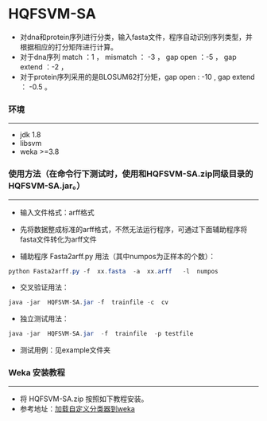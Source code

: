 # HQFSVM-SA
* 对dna和protein序列进行分类，输入fasta文件，程序自动识别序列类型，并根据相应的打分矩阵进行计算。
* 对于dna序列 match ：1 ， mismatch ： -3 ，  gap open ：-5 ， gap extend ：-2 ，
* 对于protein序列采用的是BLOSUM62打分矩，gap open : -10 , gap extend ： -0.5 。

### 环境
***********
* jdk 1.8
* libsvm
* weka >=3.8

### 使用方法（在命令行下测试时，使用和HQFSVM-SA.zip同级目录的HQFSVM-SA.jar。）
***********************

* 输入文件格式：arff格式
* 先将数据整成标准的arff格式，不然无法运行程序，可通过下面辅助程序将fasta文件转化为arff文件

* 辅助程序 Fasta2arff.py 用法（其中numpos为正样本的个数）：
```java
python Fasta2arff.py -f  xx.fasta  -a  xx.arff   -l  numpos
```
* 交叉验证用法：
```java
java -jar  HQFSVM-SA.jar -f  trainfile -c  cv
```
* 独立测试用法：
```java
java -jar  HQFSVM-SA.jar  -f  trainfile  -p testfile 
```

* 测试用例：见example文件夹

### Weka 安装教程

******************************
* 将 HQFSVM-SA.zip 按照如下教程安装。
* 参考地址：[加载自定义分类器到weka](https://blog.csdn.net/So_that/article/details/82915198)
